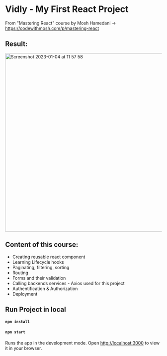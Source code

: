 # Vidly - My First React Project
From "Mastering React" course by Mosh Hamedani -> https://codewithmosh.com/p/mastering-react

## Result:
<img width="571" alt="Screenshot 2023-01-04 at 11 57 58" src="https://user-images.githubusercontent.com/106656146/210530863-62db7f1a-62d6-4f26-80ba-e8c48e9cfbc9.png">

## Content of this course:
- Creating reusable react component
- Learning Lifecycle hooks
- Paginating, filtering, sorting
- Routing
- Forms and their validation
- Calling backends services - Axios used for this project
- Authentification & Authorization
- Deployment

## Run Project in local
#### `npm install`
#### `npm start`

Runs the app in the development mode.
Open [http://localhost:3000](http://localhost:3000) to view it in your browser.
